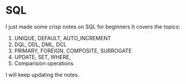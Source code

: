 # SQL
I just made some crisp notes on SQL for beginners
It covers the topics:
1. UNIQUE, DEFAULT, AUTO_INCREMENT
2. DQL, DDL, DML, DCL
3. PRIMARY, FOREIGN, COMPOSITE, SURROGATE
4. UPDATE, SET, WHERE, 
5. Comparision operations

I will keep updating the notes.

